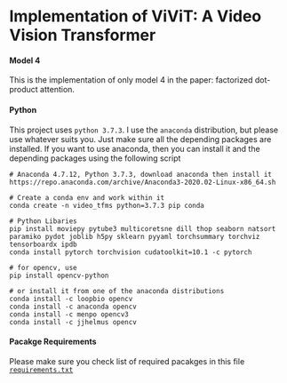 # Implementation of ViViT: A Video Vision Transformer

#### Model 4
This is the implementation of only model 4 in the paper: factorized dot-product attention.

#### Python
This project uses `python 3.7.3`. I use the `anaconda` distribution,
but please use whatever suits you. Just make sure all  the depending packages are installed.
If you want to use anaconda, then you can install it and the depending packages
using the following script
```
# Anaconda 4.7.12, Python 3.7.3, download anaconda then install it
https://repo.anaconda.com/archive/Anaconda3-2020.02-Linux-x86_64.sh

# Create a conda env and work within it
conda create -n video_tfms python=3.7.3 pip conda

# Python Libaries
pip install moviepy pytube3 multicoretsne dill thop seaborn natsort paramiko pydot joblib h5py sklearn pyyaml torchsummary torchviz tensorboardx ipdb 
conda install pytorch torchvision cudatoolkit=10.1 -c pytorch

# for opencv, use
pip install opencv-python

# or install it from one of the anaconda distributions
conda install -c loopbio opencv
conda install -c anaconda opencv
conda install -c menpo opencv3
conda install -c jjhelmus opencv

```

#### Pacakge Requirements
Please make sure you check list of required pacakges in this file [`requirements.txt`](requirements.txt)
